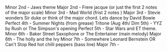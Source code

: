 Minor 2nd - Jaws theme 
Major 2nd - Frere jacque (or just the first 2 notes of the major scale)
Minor 3rd - Mad World (frist 2 notes )
Major 3rd - Stevie wonders Sir duke or think of the major chord. Lets dance by David Bowie
Perfect 4th - Summer Nights (from grease) 
Tritone (Aug 4th/ Dim 5th) - YYZ by Rush or The Simpson's opening
Perfect 5th - Star Wars and ET theme.  
Minor 6th -  Baker Street Saxophone  or The Entertainer (main melody)
Major 6th -  The holly and the Ivy
Minor 7th -  Somewhere Leonard Bernstein OR Can't Stop Red hot chilli peppers (bass line)
Major 7th - 